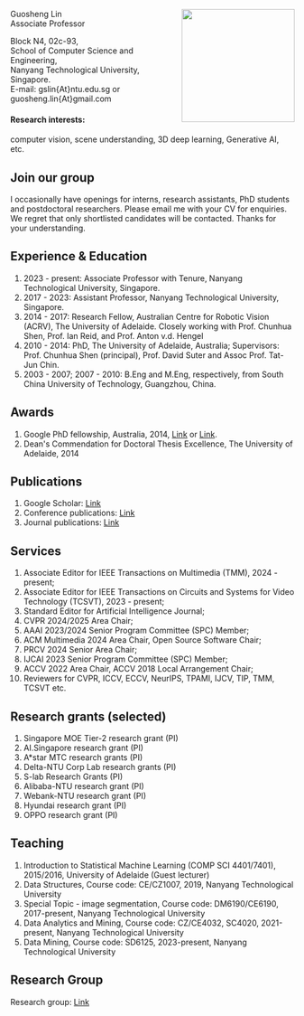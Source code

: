 
[<img src="https://guosheng.github.io/my_pic.jpg" height="200" style="float: right;">](https://guosheng.github.io/my_pic.jpg)

Guosheng Lin  
Associate Professor  

Block N4, 02c-93,  
School of Computer Science and Engineering,  
Nanyang Technological University, Singapore.   
E-mail:   gslin{At}ntu.edu.sg   or   guosheng.lin{At}gmail.com  

#### Research interests:
computer vision, scene understanding, 3D deep learning, Generative AI, etc.   



## Join our group
I occasionally have openings for interns, research assistants, PhD students and postdoctoral researchers. Please email me with your CV for enquiries. We regret that only shortlisted candidates will be contacted. Thanks for your understanding.


## Experience & Education
1. 2023 - present: Associate Professor with Tenure, Nanyang Technological University, Singapore.  
2. 2017 - 2023: Assistant Professor, Nanyang Technological University, Singapore.  
3. 2014 - 2017: Research Fellow, Australian Centre for Robotic Vision (ACRV), The University of Adelaide. Closely working with Prof. Chunhua Shen, Prof. Ian Reid, and Prof. Anton v.d. Hengel  
4. 2010 - 2014: PhD, The University of Adelaide, Australia; Supervisors: Prof. Chunhua Shen (principal), Prof. David Suter and Assoc Prof. Tat-Jun Chin.  
5. 2003 - 2007; 2007 - 2010: B.Eng and M.Eng, respectively, from South China University of Technology, Guangzhou, China.

## Awards  
1. Google PhD fellowship, Australia, 2014, [Link](http://google-au.blogspot.com.au/2014/06/two-australians-selected-for-google-phd.html) or [Link](http://googleresearch.blogspot.com.au/2014/06/2014-google-phd-fellowships-supporting.html).  
2. Dean's Commendation for Doctoral Thesis Excellence, The University of Adelaide, 2014

## Publications
1. Google Scholar: [Link](https://scholar.google.com/citations?user=ZudEhvcAAAAJ&hl=en)       
2. Conference publications: [Link](https://guosheng.github.io/pub_conference)
3. Journal publications: [Link](https://guosheng.github.io/pub_journal)

## Services  
1. Associate Editor for IEEE Transactions on Multimedia (TMM), 2024 - present;
2. Associate Editor for IEEE Transactions on Circuits and Systems for Video Technology (TCSVT), 2023 - present;
3. Standard Editor for Artificial Intelligence Journal;
4. CVPR 2024/2025 Area Chair;
5. AAAI 2023/2024 Senior Program Committee (SPC) Member;
6. ACM Multimedia 2024 Area Chair, Open Source Software Chair;
7. PRCV 2024 Senior Area Chair;           
8. IJCAI 2023 Senior Program Committee (SPC) Member;
9. ACCV 2022 Area Chair, ACCV 2018 Local Arrangement Chair;
10. Reviewers for CVPR, ICCV, ECCV, NeurIPS, TPAMI, IJCV, TIP, TMM, TCSVT etc.  

## Research grants (selected)
1. Singapore MOE Tier-2 research grant (PI)  
2. AI.Singapore research grant (PI)
3. A*star MTC research grants (PI)
4. Delta-NTU Corp Lab research grants (PI)  
5. S-lab Research Grants (PI)  
6. Alibaba-NTU research grant (PI)
7. Webank-NTU research grant (PI)
8. Hyundai research grant (PI)
9. OPPO research grant (PI)

## Teaching  
1. Introduction to Statistical Machine Learning (COMP SCI 4401/7401), 2015/2016, University of Adelaide (Guest lecturer)
2. Data Structures,  Course code: CE/CZ1007, 2019, Nanyang Technological University
3. Special Topic - image segmentation, Course code: DM6190/CE6190, 2017-present, Nanyang Technological University
4. Data Analytics and Mining, Course code: CZ/CE4032, SC4020, 2021-present, Nanyang Technological University
5. Data Mining, Course code: SD6125, 2023-present, Nanyang Technological University

## Research Group
Research group: [Link](https://guosheng.github.io/group)


